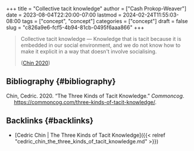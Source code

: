 +++
title = "Collective tacit knowledge"
author = ["Cash Prokop-Weaver"]
date = 2023-08-04T22:20:00-07:00
lastmod = 2024-02-24T11:55:03-08:00
tags = ["concept", "concept"]
categories = ["concept"]
draft = false
slug = "c826a9e6-fcf5-4b94-81cb-0495f6aaa866"
+++

> Collective tacit knowledge — Knowledge that is tacit because it is embedded in our social environment, and we do not know how to make it explicit in a way that doesn't involve socialising.
>
> (<a href="#citeproc_bib_item_1">Chin 2020</a>)


## Bibliography {#bibliography}

<style>.csl-entry{text-indent: -1.5em; margin-left: 1.5em;}</style><div class="csl-bib-body">
  <div class="csl-entry"><a id="citeproc_bib_item_1"></a>Chin, Cedric. 2020. “The Three Kinds of Tacit Knowledge.” <i>Commoncog</i>. <a href="https://commoncog.com/three-kinds-of-tacit-knowledge/">https://commoncog.com/three-kinds-of-tacit-knowledge/</a>.</div>
</div>


## Backlinks {#backlinks}

-   [Cedric Chin | The Three Kinds of Tacit Knowledge]({{< relref "cedric_chin_the_three_kinds_of_tacit_knowledge.md" >}})
